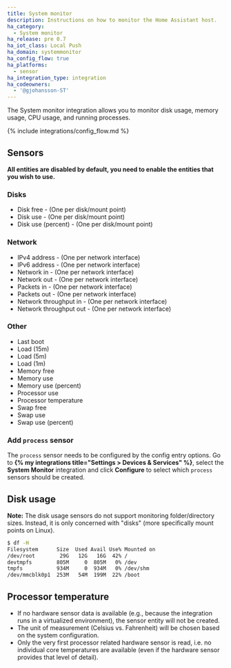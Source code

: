 ```yaml
---
title: System monitor
description: Instructions on how to monitor the Home Assistant host.
ha_category:
  - System monitor
ha_release: pre 0.7
ha_iot_class: Local Push
ha_domain: systemmonitor
ha_config_flow: true
ha_platforms:
  - sensor
ha_integration_type: integration
ha_codeowners:
  - '@gjohansson-ST'
---
```


The System monitor integration allows you to monitor disk usage,
memory usage, CPU usage, and running processes. 

{% include integrations/config_flow.md %}

## Sensors

**All entities are disabled by default, you need to enable the entities that you wish to use.**

### Disks

- Disk free - (One per disk/mount point)
- Disk use - (One per disk/mount point)
- Disk use (percent) - (One per disk/mount point)

### Network

- IPv4 address - (One per network interface)
- IPv6 address - (One per network interface)
- Network in - (One per network interface)
- Network out - (One per network interface)
- Packets in - (One per network interface)
- Packets out - (One per network interface)
- Network throughput in - (One per network interface)
- Network throughput out - (One per network interface)

### Other

- Last boot
- Load (15m)
- Load (5m)
- Load (1m)
- Memory free
- Memory use
- Memory use (percent)
- Processor use
- Processor temperature
- Swap free
- Swap use
- Swap use (percent)

### Add `process` sensor

The `process` sensor needs to be configured by the config entry options. Go to **{% my integrations title="Settings > Devices & Services" %}**, select the **System Monitor** integration and click **Configure** to select which `process` sensors should be created.

## Disk usage

**Note:** The disk usage sensors do not support monitoring folder/directory sizes. Instead, it is only concerned with "disks" (more specifically mount points on Linux).

```bash
$ df -H
Filesystem      Size  Used Avail Use% Mounted on
/dev/root        29G   12G   16G  42% /
devtmpfs        805M     0  805M   0% /dev
tmpfs           934M     0  934M   0% /dev/shm
/dev/mmcblk0p1  253M   54M  199M  22% /boot
```

## Processor temperature

- If no hardware sensor data is available (e.g., because the integration runs in a virtualized environment), the sensor entity will not be created.
- The unit of measurement (Celsius vs. Fahrenheit) will be chosen based on the system configuration.
- Only the very first processor related hardware sensor is read, i.e. no individual core temperatures are available (even if the hardware sensor provides that level of detail).
